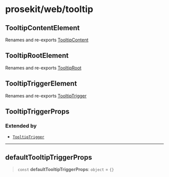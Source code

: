 # prosekit/web/tooltip

<a id="TooltipContentElement" name="TooltipContentElement"></a>

## TooltipContentElement

Renames and re-exports [TooltipContent](../lit/tooltip.md#TooltipContent)

<a id="TooltipRootElement" name="TooltipRootElement"></a>

## TooltipRootElement

Renames and re-exports [TooltipRoot](../lit/tooltip.md#TooltipRoot)

<a id="TooltipTriggerElement" name="TooltipTriggerElement"></a>

## TooltipTriggerElement

Renames and re-exports [TooltipTrigger](../lit/tooltip.md#TooltipTrigger)

<a id="TooltipTriggerProps" name="TooltipTriggerProps"></a>

## TooltipTriggerProps

### Extended by

- [`TooltipTrigger`](../lit/tooltip.md#TooltipTrigger)

***

<a id="defaultTooltipTriggerProps" name="defaultTooltipTriggerProps"></a>

## defaultTooltipTriggerProps

> `const` **defaultTooltipTriggerProps**: `object` = `{}`
